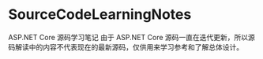 # SourceCodeLearningNotes
ASP.NET Core 源码学习笔记
由于 ASP.NET Core 源码一直在迭代更新，所以源码解读中的内容不代表现在的最新源码，仅供用来学习参考和了解总体设计。

